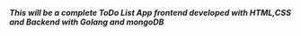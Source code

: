 ﻿***This will be a complete ToDo List App frontend developed with HTML,CSS and Backend with Golang and mongoDB***
